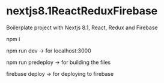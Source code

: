 # nextjs8.1ReactReduxFirebase
Boilerplate project with Nextjs 8.1, React, Redux and Firebase

npm i

npm run dev -> for localhost:3000




npm run predeploy -> for building the files 

firebase deploy -> for deploying to firebase